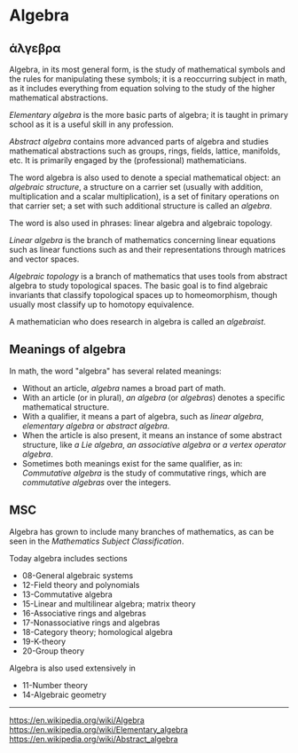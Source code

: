 # Algebra


## άλγεβρα
Algebra, in its most general form, is the study of mathematical symbols and the rules for manipulating these symbols; it is a reoccurring subject in math, as it includes everything from equation solving to the study of the higher mathematical abstractions.

*Elementary algebra* is the more basic parts of algebra; it is taught in primary school as it is a useful skill in any profession.

*Abstract algebra* contains more advanced parts of algebra and studies mathematical abstractions such as groups, rings, fields, lattice, manifolds, etc. It is primarily engaged by the (professional) mathematicians.

The word algebra is also used to denote a special mathematical object: an *algebraic structure*, a structure on a carrier set (usually with addition, multiplication and a scalar multiplication), is a set of finitary operations on that carrier set; a set with such additional structure is called an *algebra*.

The word is also used in phrases: linear algebra and algebraic topology.

*Linear algebra* is the branch of mathematics concerning linear equations such as linear functions such as and their representations through matrices and vector spaces.

*Algebraic topology* is a branch of mathematics that uses tools from abstract algebra to study topological spaces. The basic goal is to find algebraic invariants that classify topological spaces up to homeomorphism, though usually most classify up to homotopy equivalence.

A mathematician who does research in algebra is called an *algebraist*.


## Meanings of algebra
In math, the word "algebra" has several related meanings:
* Without an article, *algebra* names a broad part of math.
* With an article (or in plural), *an algebra* (or *algebras*) denotes a specific mathematical structure.
* With a qualifier, it means a part of algebra, such as *linear algebra*, *elementary algebra* or *abstract algebra*.
* When the article is also present, it means an instance of some abstract structure, like *a Lie algebra*, *an associative algebra* or *a vertex operator algebra*.
* Sometimes both meanings exist for the same qualifier, as in: *Commutative algebra* is the study of commutative rings, which are *commutative algebras* over the integers.


## MSC
Algebra has grown to include many branches of mathematics, as can be seen in the *Mathematics Subject Classification*.

Today algebra includes sections
- 08-General algebraic systems
- 12-Field theory and polynomials
- 13-Commutative algebra
- 15-Linear and multilinear algebra; matrix theory
- 16-Associative rings and algebras
- 17-Nonassociative rings and algebras
- 18-Category theory; homological algebra
- 19-K-theory
- 20-Group theory

Algebra is also used extensively in
- 11-Number theory
- 14-Algebraic geometry


---
https://en.wikipedia.org/wiki/Algebra
https://en.wikipedia.org/wiki/Elementary_algebra
https://en.wikipedia.org/wiki/Abstract_algebra
